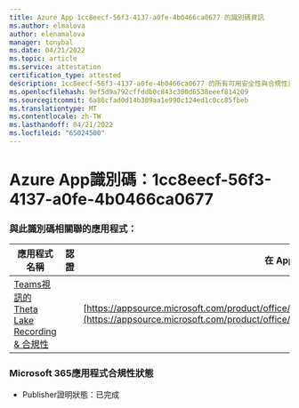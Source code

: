 ```yaml
---
title: Azure App 1cc8eecf-56f3-4137-a0fe-4b0466ca0677 的識別碼資訊
ms.author: elmalova
author: elenamalova
manager: tonybal
ms.date: 04/21/2022
ms.topic: article
ms.service: attestation
certification_type: attested
description: 1cc8eecf-56f3-4137-a0fe-4b0466ca0677 的所有可用安全性與合規性資訊。
ms.openlocfilehash: 9ef5d9a792cffddb0c843c300d6538eeef814209
ms.sourcegitcommit: 6a86cfad0d14b309aa1e990c124ed1c0cc85fbeb
ms.translationtype: MT
ms.contentlocale: zh-TW
ms.lasthandoff: 04/21/2022
ms.locfileid: "65024500"
---
```

# <a name="azure-app-id-1cc8eecf-56f3-4137-a0fe-4b0466ca0677"></a>Azure App識別碼：1cc8eecf-56f3-4137-a0fe-4b0466ca0677


### <a name="apps-associated-with-this-id"></a>與此識別碼相關聯的應用程式：
| **應用程式名稱** | **認證** | **在 AppSource 中檢視** |
|--------------|---------------|-----------------------|
| [Teams視訊的 Theta Lake Recording &amp; 合規性](../forward/thetalake.thetalake_recording_and_compliance_for_teams.md) |  | [https://appsource.microsoft.com/product/office/thetalake.thetalake_recording_and_compliance_for_teams](https://appsource.microsoft.com/product/office/thetalake.thetalake_recording_and_compliance_for_teams) |

### <a name="microsoft-365-app-compliance-status"></a>Microsoft 365應用程式合規性狀態
- Publisher證明狀態：已完成
